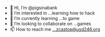 - 👋 Hi, I’m @pigsinabank
- 👀 I’m interested in ...learning how to hack
- 🌱 I’m currently learning ...to game
- 💞️ I’m looking to collaborate on ...games
- 📫 How to reach me ...zcastoe@usd246.org

<!---
baconbob15/baconbob15 is a ✨ special ✨ repository because its `README.md` (this file) appears on your GitHub profile.
You can click the Preview link to take a look at your changes.
--->
